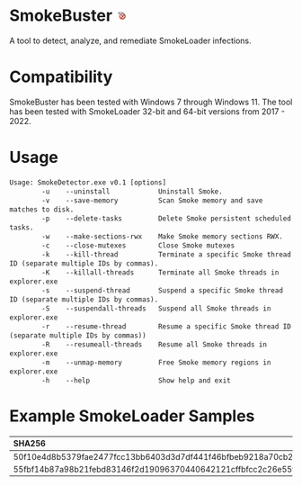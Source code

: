 # SmokeBuster <img src="./assets/smokebuster.png" alt="logo" width="20"/>

A tool to detect, analyze, and remediate SmokeLoader infections.

# Compatibility
SmokeBuster has been tested with Windows 7 through Windows 11. The tool has been tested with SmokeLoader 32-bit and 64-bit versions from 2017 - 2022.

# Usage
```
Usage: SmokeDetector.exe v0.1 [options]
        -u    --uninstall            Uninstall Smoke.
        -v    --save-memory          Scan Smoke memory and save matches to disk.
        -p    --delete-tasks         Delete Smoke persistent scheduled tasks.
        -w    --make-sections-rwx    Make Smoke memory sections RWX.
        -c    --close-mutexes        Close Smoke mutexes
        -k    --kill-thread          Terminate a specific Smoke thread ID (separate multiple IDs by commas).
        -K    --killall-threads      Terminate all Smoke threads in explorer.exe
        -s    --suspend-thread       Suspend a specific Smoke thread ID (separate multiple IDs by commas).
        -S    --suspendall-threads   Suspend all Smoke threads in explorer.exe
        -r    --resume-thread        Resume a specific Smoke thread ID (separate multiple IDs by commas))
        -R    --resumeall-threads    Resume all Smoke threads in explorer.exe
        -m    --unmap-memory         Free Smoke memory regions in explorer.exe
        -h    --help                 Show help and exit
```

# Example SmokeLoader Samples
|SHA256|
|:------------------------------------------------------------------|
|50f10e4d8b5379fae2477fcc13bb6403d3d7df441f46bfbeb9218a70cb2cfde8|
|55fbf14b87a98b21febd83146f2d19096370440642121cffbfcc2c26e55f0723|

